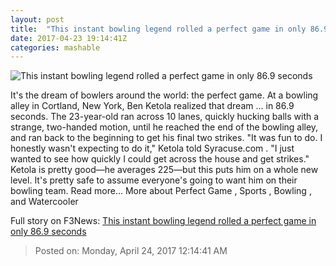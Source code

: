 ```yaml
---
layout: post
title:  "This instant bowling legend rolled a perfect game in only 86.9 seconds"
date: 2017-04-23 19:14:41Z
categories: mashable
---
```


![This instant bowling legend rolled a perfect game in only 86.9 seconds](http://i.amz.mshcdn.com/59mXRZ3UqSeLytt9NCVntpVvYQ0=/1200x630/2017%2F04%2F23%2F00%2Fdaacae2dda5e42e388137fbd357d770d.27a74.jpg)

It's the dream of bowlers around the world: the perfect game. At a bowling alley in Cortland, New York, Ben Ketola realized that dream ... in 86.9 seconds. The 23-year-old ran across 10 lanes, quickly hucking balls with a strange, two-handed motion, until he reached the end of the bowling alley, and ran back to the beginning to get his final two strikes. "It was fun to do. I honestly wasn't expecting to do it," Ketola told Syracuse.com . "I just wanted to see how quickly I could get across the house and get strikes." Ketola is pretty good—he averages 225—but this puts him on a whole new level. It's pretty safe to assume everyone's going to want him on their bowling team. Read more... More about Perfect Game , Sports , Bowling , and Watercooler


Full story on F3News: [This instant bowling legend rolled a perfect game in only 86.9 seconds](http://www.f3nws.com/n/hbmcW)

> Posted on: Monday, April 24, 2017 12:14:41 AM
